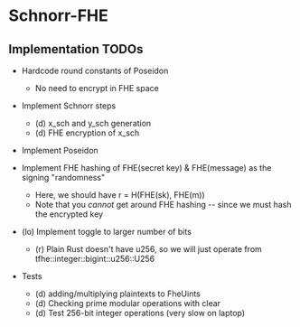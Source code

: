 # Schnorr-FHE



## Implementation TODOs

- Hardcode round constants of Poseidon
    - No need to encrypt in FHE space

- Implement Schnorr steps
    - (d) x_sch and y_sch generation
    - (d) FHE encryption of x_sch


- Implement Poseidon

- Implement FHE hashing of FHE(secret key) & FHE(message) as the signing "randomness"
    - Here, we should have r = H(FHE(sk), FHE(m))
    - Note that you *cannot* get around FHE hashing -- since we must hash the
      encrypted key

- (lo) Implement toggle to larger number of bits
    - (r) Plain Rust doesn't have u256, so we will just operate from tfhe::integer::bigint::u256::U256



- Tests
    - (d) adding/multiplying plaintexts to FheUints
    - (d) Checking prime modular operations with clear
    - (d) Test 256-bit integer operations (very slow on laptop)
